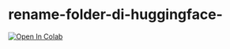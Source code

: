 # rename-folder-di-huggingface- 
[![Open In Colab](https://colab.research.google.com/assets/colab-badge.svg)](https://colab.research.google.com/github/aiprojectchiwa/rename-folder-di-huggingface-/blob/main/huggingface%20rename%20project%2Cdev%20nya%20gaje%20wkwk.ipynb)

